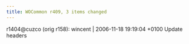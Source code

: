 ```yaml
---
title: WOCommon r409, 3 items changed
---
```


r1404@cuzco (orig r158): wincent | 2006-11-18 19:19:04 +0100 Update headers

